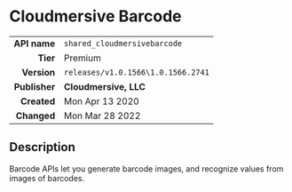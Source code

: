 # Cloudmersive Barcode
| | |
|-:|-|
|**API name**|`shared_cloudmersivebarcode`|
|**Tier**|Premium|
|**Version**|`releases/v1.0.1566\1.0.1566.2741`|
|**Publisher**|**Cloudmersive, LLC**|
|**Created**|Mon Apr 13 2020|
|**Changed**|Mon Mar 28 2022|

## Description
Barcode APIs let you generate barcode images, and recognize values from images of barcodes.
